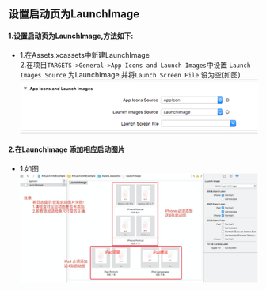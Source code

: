 ﻿## 设置启动页为LaunchImage

#### 1.设置启动页为LaunchImage,方法如下:<br>
*    1.在Assets.xcassets中新建LaunchImage<br>
     2.在项目`TARGETS->General->App Icons and Launch Images`中设置 `Launch Images Source` 为LaunchImage,并将`Launch Screen File` 设为空(如图)<br>
     ![](LaunchImageSet/LaunchImageSet-01.png)

#### 2.在LaunchImage 添加相应启动图片<br>
*    1.如图<br>
     ![](LaunchImageSet/LaunchImageSet-02.png)
